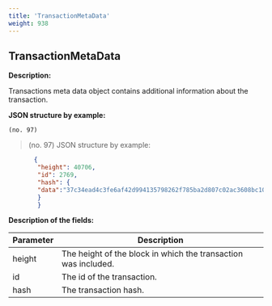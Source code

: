 ```yaml
---
title: 'TransactionMetaData'
weight: 938
---
```


 
## TransactionMetaData 
**Description:**
 
Transactions meta data object contains additional information about the transaction.

 
**JSON structure by example:**

`(no. 97) `

>    (no. 97) JSON structure by example:

 
```json
       {
        "height": 40706,
        "id": 2769,
        "hash": {
        "data":"37c34ead4c3fe6af42d994135798262f785ba2d807c02ac3608bc10da12e5f87"
        }
        }
``` 
**Description of the fields:**
 

| Parameter | Description |
|------|------|
| height | The height of the block in which the transaction was included. |
| id | The id of the transaction. |
| hash | The transaction hash. |

 
